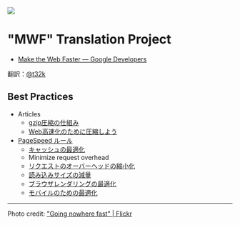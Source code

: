 ![](https://raw.github.com/t32k/speed/master/images/hero.jpg)

# "MWF" Translation Project

+ [Make the Web Faster — Google Developers](https://developers.google.com/speed/)

翻訳：[@t32k](https://twitter.com/t32k)

## Best Practices

+ Articles
	+ [gzip圧縮の仕組み](/articles/gzip.md)
	+ [Web高速化のために圧縮しよう](/articles/use-compression.md)
+ [PageSpeed ルール](/docs/best-practices/rules_intro.md)
	+ [キャッシュの最適化](/docs/best-practices/caching.md)
	+ Minimize request overhead
	+ [リクエストのオーバーヘッドの縮小化 ](/docs/best-practices/caching.md)
	+ [読み込みサイズの減量](/docs/best-practices/payload.md)
	+ [ブラウザレンダリングの最適化](/docs/best-practices/rendering.md)
	+ [モバイルのための最適化](/docs/best-practices/mobile.md)

---

Photo credit: ["Going nowhere fast" | Flickr](http://www.flickr.com/photos/thatguyfromcchs08/2300190277/)